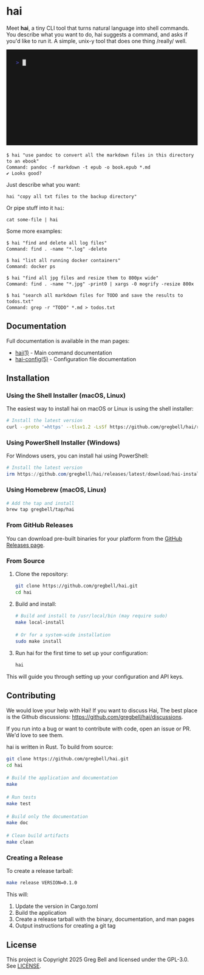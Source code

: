 # hai

Meet **hai**, a tiny CLI tool that turns natural language into shell commands.
You describe what you want to do, hai suggests a command, and asks if you'd like
to run it. A simple, unix-y tool that does one thing /really/ well.

![Hai creating a compressed tarball](assets/tarball.gif)

```console
$ hai "use pandoc to convert all the markdown files in this directory to an ebook"
Command: pandoc -f markdown -t epub -o book.epub *.md
✔ Looks good?
```

Just describe what you want:

```console
hai "copy all txt files to the backup directory"
```

Or pipe stuff into it `hai`:

```basconsole
cat some-file | hai
```

Some more examples:

```console
$ hai "find and delete all log files"
Command: find . -name "*.log" -delete
```

```console
$ hai "list all running docker containers"
Command: docker ps
```

```console
$ hai "find all jpg files and resize them to 800px wide"
Command: find . -name "*.jpg" -print0 | xargs -0 mogrify -resize 800x
```

```console
$ hai "search all markdown files for TODO and save the results to todos.txt"
Command: grep -r "TODO" *.md > todos.txt
```

## Documentation

Full documentation is available in the man pages:

- [hai(1)](doc/manual.md) - Main command documentation
- [hai-config(5)](doc/config.md) - Configuration file documentation

## Installation

### Using the Shell Installer (macOS, Linux)

The easiest way to install hai on macOS or Linux is using the shell installer:

```bash
# Install the latest version
curl --proto '=https' --tlsv1.2 -LsSf https://github.com/gregbell/hai/releases/latest/download/hai-installer.sh | sh
```

### Using PowerShell Installer (Windows)

For Windows users, you can install hai using PowerShell:

```powershell
# Install the latest version
irm https://github.com/gregbell/hai/releases/latest/download/hai-installer.ps1 | iex
```

### Using Homebrew (macOS, Linux)

```bash
# Add the tap and install
brew tap gregbell/tap/hai
```

### From GitHub Releases

You can download pre-built binaries for your platform from the [GitHub Releases page](https://github.com/gregbell/hai/releases).

### From Source

1. Clone the repository:

   ```bash
   git clone https://github.com/gregbell/hai.git
   cd hai
   ```

2. Build and install:

   ```bash
   # Build and install to /usr/local/bin (may require sudo)
   make local-install

   # Or for a system-wide installation
   sudo make install
   ```

3. Run hai for the first time to set up your configuration:

   ```bash
   hai
   ```

This will guide you through setting up your configuration and API keys.

## Contributing

We would love your help with Hai! If you want to discuss Hai, The best place
is the Github discussions: https://github.com/gregbell/hai/discussions.

If you run into a bug or want to contribute with code, open an issue or PR. We'd
love to see them.

hai is written in Rust. To build from source:

```bash
git clone https://github.com/gregbell/hai.git
cd hai

# Build the application and documentation
make

# Run tests
make test

# Build only the documentation
make doc

# Clean build artifacts
make clean
```

### Creating a Release

To create a release tarball:

```bash
make release VERSION=0.1.0
```

This will:

1. Update the version in Cargo.toml
2. Build the application
3. Create a release tarball with the binary, documentation, and man pages
4. Output instructions for creating a git tag

## License

This project is Copyright 2025 Greg Bell and licensed under the GPL-3.0. See [LICENSE](LICENSE).
